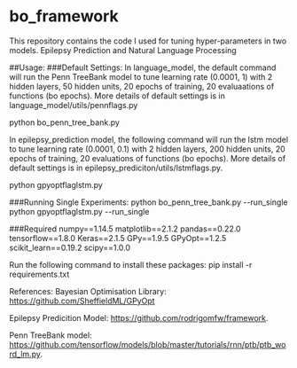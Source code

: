 # bo_framework


This repository contains the code I used for tuning hyper-parameters in two models.
Epilepsy Prediction and Natural Language Processing


##Usage:
###Default Settings:
In language_model, the default command will run the Penn TreeBank model to tune learning rate (0.0001, 1) with 2 hidden layers, 50 hidden units, 20 epochs of training, 20 evaluaations of functions (bo epochs). More details of default settings is in language_model/utils/pennflags.py

python bo_penn_tree_bank.py

In epilepsy_prediction model, the following command will run the lstm model to tune learning rate (0.0001, 0.1) with 2 hidden layers, 200 hidden units, 20 epochs of training, 20 evaluations of functions (bo epochs). More details of default settings is in epilepsy_prediciton/utils/lstmflags.py. 

python gpyoptflaglstm.py 

###Running Single Experiments:
python bo_penn_tree_bank.py --run_single
python gpyoptflaglstm.py --run_single


###Required
numpy==1.14.5
matplotlib==2.1.2
pandas==0.22.0
tensorflow==1.8.0
Keras==2.1.5
GPy==1.9.5
GPyOpt==1.2.5
scikit_learn==0.19.2
scipy==1.0.0

Run the following command to install these packages:
pip install -r requirements.txt


References:
Bayesian Optimisation Library:
https://github.com/SheffieldML/GPyOpt

Epilepsy Predicition Model: 
https://github.com/rodrigomfw/framework.

Penn TreeBank model: 
https://github.com/tensorflow/models/blob/master/tutorials/rnn/ptb/ptb_word_lm.py.




